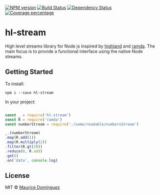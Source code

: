 [![NPM version][npm-image]][npm-url] [![Build Status][travis-image]][travis-url] [![Dependency Status][daviddm-image]][daviddm-url] [![Coverage percentage][coveralls-image]][coveralls-url]

# hl-stream

High level streams library for Node js inspired by [highland](https://highlandjs.org/) and [ramda](http://ramdajs.com/).
The main focus is to provide a functional interface using the native Node streams.

## Getting Started

To install:

    npm i --save hl-stream

In your project:

``` javascript

const _ = require('hl-stream')
const R = require('ramda')
const numberStream = require('./some/readable/numbersStream')

_.(numberStream)
.map(R.add(1))
.map(R.multiply(2))
.filter(R.gt(20))
.reduce(0, R.add)
.get()
.on('data', console.log)

```

## License

MIT © [Maurice Domínguez](maurice.ronet.dominguez@gmail.com)

[npm-image]: https://badge.fury.io/js/hl-stream.svg
[npm-url]: https://npmjs.org/package/hl-stream
[travis-image]: https://travis-ci.org/madoos/hl-stream.svg?branch=develop
[travis-url]: https://travis-ci.org/madoos/hl-stream
[daviddm-image]: https://david-dm.org/madoos/hl-stream.svg?theme=shields.io
[daviddm-url]: https://david-dm.org/madoos/hl-stream
[coveralls-image]: https://coveralls.io/repos/madoos/hl-stream/badge.svg
[coveralls-url]: https://coveralls.io/r/madoos/hl-stream

